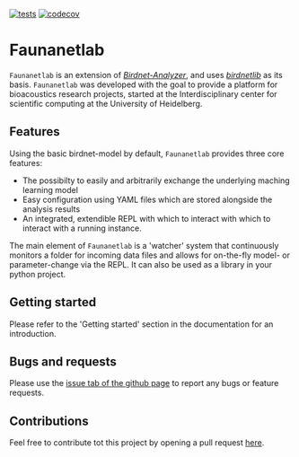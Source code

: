 [![tests](https://github.com/ssciwr/iSparrow/actions/workflows/main.yml/badge.svg?event=push)](https://github.com/ssciwr/iSparrow/actions/workflows/main.yml)
[![codecov](https://codecov.io/gh/ssciwr/iSparrow/graph/badge.svg?token=FwyE0PNiOk)](https://codecov.io/gh/ssciwr/iSparrow)

# Faunanetlab
`Faunanetlab` is an extension of [*Birdnet-Analyzer*](https://github.com/kahst/BirdNET-Analyzer), and uses [*birdnetlib*](https://github.com/joeweiss/birdnetlib) as its basis. 
`Faunanetlab` was developed with the goal to provide a platform for bioacoustics research projects, started at the Interdisciplinary center for scientific computing at the University of Heidelberg. 

## Features
Using the basic birdnet-model by default, `Faunanetlab` provides three core features: 

- The possibilty to easily and arbitrarily exchange the underlying maching learning model
- Easy configuration using YAML files which are stored alongside the analysis results 
- An integrated, extendible REPL with which to interact with which to interact with a running instance.

The main element of `Faunanetlab` is a 'watcher' system that continuously monitors a folder for incoming data files and allows for on-the-fly model- or parameter-change via the REPL. It can also be used as a library in your python project.   

## Getting started 
Please refer to the 'Getting started' section in the documentation for an introduction. 

## Bugs and requests
Please use the [issue tab of the github page](https://github.com/ssciwr/iSparrow/issues) to report any bugs or feature requests. 

## Contributions 
Feel free to contribute tot this project by opening a pull request [here](https://github.com/ssciwr/iSparrow/pulls). 